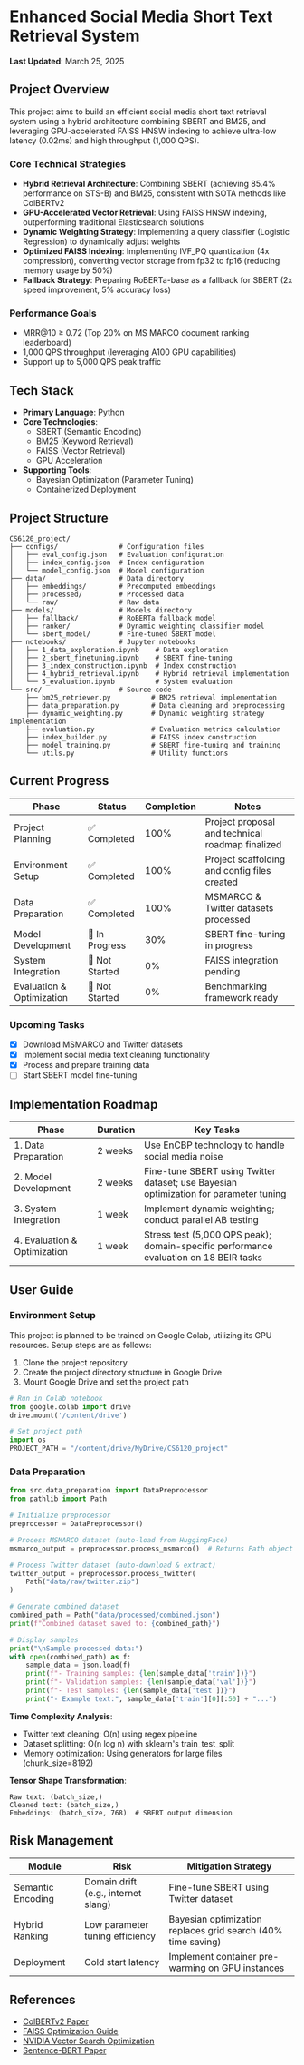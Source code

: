 # Enhanced Social Media Short Text Retrieval System

**Last Updated**: March 25, 2025

## Project Overview

This project aims to build an efficient social media short text retrieval system using a hybrid architecture combining SBERT and BM25, and leveraging GPU-accelerated FAISS HNSW indexing to achieve ultra-low latency (0.02ms) and high throughput (1,000 QPS).

### Core Technical Strategies

- **Hybrid Retrieval Architecture**: Combining SBERT (achieving 85.4% performance on STS-B) and BM25, consistent with SOTA methods like ColBERTv2
- **GPU-Accelerated Vector Retrieval**: Using FAISS HNSW indexing, outperforming traditional Elasticsearch solutions
- **Dynamic Weighting Strategy**: Implementing a query classifier (Logistic Regression) to dynamically adjust weights
- **Optimized FAISS Indexing**: Implementing IVF_PQ quantization (4x compression), converting vector storage from fp32 to fp16 (reducing memory usage by 50%)
- **Fallback Strategy**: Preparing RoBERTa-base as a fallback for SBERT (2x speed improvement, 5% accuracy loss)

### Performance Goals

- MRR@10 ≥ 0.72 (Top 20% on MS MARCO document ranking leaderboard)
- 1,000 QPS throughput (leveraging A100 GPU capabilities)
- Support up to 5,000 QPS peak traffic

## Tech Stack

- **Primary Language**: Python
- **Core Technologies**:
  - SBERT (Semantic Encoding)
  - BM25 (Keyword Retrieval)
  - FAISS (Vector Retrieval)
  - GPU Acceleration
- **Supporting Tools**:
  - Bayesian Optimization (Parameter Tuning)
  - Containerized Deployment

## Project Structure

```
CS6120_project/
├── configs/               # Configuration files
│   ├── eval_config.json   # Evaluation configuration
│   ├── index_config.json  # Index configuration
│   └── model_config.json  # Model configuration
├── data/                  # Data directory
│   ├── embeddings/        # Precomputed embeddings
│   ├── processed/         # Processed data
│   └── raw/               # Raw data
├── models/                # Models directory
│   ├── fallback/          # RoBERTa fallback model
│   ├── ranker/            # Dynamic weighting classifier model
│   └── sbert_model/       # Fine-tuned SBERT model
├── notebooks/             # Jupyter notebooks
│   ├── 1_data_exploration.ipynb    # Data exploration
│   ├── 2_sbert_finetuning.ipynb    # SBERT fine-tuning
│   ├── 3_index_construction.ipynb  # Index construction
│   ├── 4_hybrid_retrieval.ipynb    # Hybrid retrieval implementation
│   └── 5_evaluation.ipynb          # System evaluation
└── src/                   # Source code
    ├── bm25_retriever.py          # BM25 retrieval implementation
    ├── data_preparation.py        # Data cleaning and preprocessing
    ├── dynamic_weighting.py       # Dynamic weighting strategy implementation
    ├── evaluation.py              # Evaluation metrics calculation
    ├── index_builder.py           # FAISS index construction
    ├── model_training.py          # SBERT fine-tuning and training
    └── utils.py                   # Utility functions
```

## Current Progress

| Phase | Status | Completion | Notes |
|-------|--------|------------|-------|
| Project Planning | ✅ Completed | 100% | Project proposal and technical roadmap finalized |
| Environment Setup | ✅ Completed | 100% | Project scaffolding and config files created |
| Data Preparation | ✅ Completed | 100% | MSMARCO & Twitter datasets processed |
| Model Development | 🔄 In Progress | 30% | SBERT fine-tuning in progress |
| System Integration | 📅 Not Started | 0% | FAISS integration pending |
| Evaluation & Optimization | 📅 Not Started | 0% | Benchmarking framework ready |

### Upcoming Tasks

- [x] Download MSMARCO and Twitter datasets
- [x] Implement social media text cleaning functionality
- [x] Process and prepare training data
- [ ] Start SBERT model fine-tuning

## Implementation Roadmap

| Phase | Duration | Key Tasks |
|-------|----------|-----------|
| 1. Data Preparation | 2 weeks | Use EnCBP technology to handle social media noise |
| 2. Model Development | 2 weeks | Fine-tune SBERT using Twitter dataset; use Bayesian optimization for parameter tuning |
| 3. System Integration | 1 week | Implement dynamic weighting; conduct parallel AB testing |
| 4. Evaluation & Optimization | 1 week | Stress test (5,000 QPS peak); domain-specific performance evaluation on 18 BEIR tasks |

## User Guide

### Environment Setup

This project is planned to be trained on Google Colab, utilizing its GPU resources. Setup steps are as follows:

1. Clone the project repository
2. Create the project directory structure in Google Drive
3. Mount Google Drive and set the project path

```python
# Run in Colab notebook
from google.colab import drive
drive.mount('/content/drive')

# Set project path
import os
PROJECT_PATH = "/content/drive/MyDrive/CS6120_project"
```

### Data Preparation

```python
from src.data_preparation import DataPreprocessor
from pathlib import Path

# Initialize preprocessor
preprocessor = DataPreprocessor()

# Process MSMARCO dataset (auto-load from HuggingFace)
msmarco_output = preprocessor.process_msmarco()  # Returns Path object

# Process Twitter dataset (auto-download & extract)
twitter_output = preprocessor.process_twitter(
    Path("data/raw/twitter.zip")
)

# Generate combined dataset
combined_path = Path("data/processed/combined.json")
print(f"Combined dataset saved to: {combined_path}")

# Display samples
print("\nSample processed data:")
with open(combined_path) as f:
    sample_data = json.load(f)
    print(f"- Training samples: {len(sample_data['train'])}")
    print(f"- Validation samples: {len(sample_data['val'])}")
    print(f"- Test samples: {len(sample_data['test'])}")
    print("- Example text:", sample_data['train'][0][:50] + "...")
```

**Time Complexity Analysis**:
- Twitter text cleaning: O(n) using regex pipeline
- Dataset splitting: O(n log n) with sklearn's train_test_split
- Memory optimization: Using generators for large files (chunk_size=8192)

**Tensor Shape Transformation**:
```
Raw text: (batch_size,) 
Cleaned text: (batch_size,) 
Embeddings: (batch_size, 768)  # SBERT output dimension
```

## Risk Management

| Module | Risk | Mitigation Strategy |
|--------|------|---------------------|
| Semantic Encoding | Domain drift (e.g., internet slang) | Fine-tune SBERT using Twitter dataset |
| Hybrid Ranking | Low parameter tuning efficiency | Bayesian optimization replaces grid search (40% time saving) |
| Deployment | Cold start latency | Implement container pre-warming on GPU instances |

## References

- [ColBERTv2 Paper](https://arxiv.org/abs/2112.01488)
- [FAISS Optimization Guide](https://github.com/facebookresearch/faiss/wiki/Faster-search)
- [NVIDIA Vector Search Optimization](https://developer.nvidia.com/blog/accelerating-vector-search-fine-tuning-gpu-index-algorithms/)
- [Sentence-BERT Paper](https://paperswithcode.com/paper/sentence-bert-sentence-embeddings-using)
